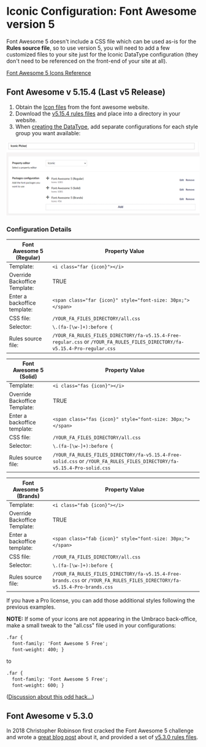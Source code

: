 # Iconic Configuration: Font Awesome version 5

Font Awesome 5 doesn't include a CSS file which can be used as-is for the **Rules source file**, so to use version 5, you will need to add a few customized files to your site just for the Iconic DataType configuration (they don't need to be referenced on the front-end of your site at all).

[Font Awesome 5 Icons Reference](https://fontawesome.com/v5/search)


## Font Awesome v 5.15.4 (Last v5 Release)

1. Obtain the [Icon files](https://fontawesome.com/v5/docs/web/) from the font awesome website.
2. Download the [v5.15.4 rules files](FA.5.15.4/) and place into a directory in your website.
2. When [creating the DataType](../readme.md), add separate configurations for each style group you want available:

![DataType with 3 styles configured](Iconic-Picker-DataType-FA5.png)

### Configuration Details


| **Font Awesome 5 (Regular)**  | Property Value |
| ------------- | ------------- |
| Template:  |  `<i class="far {icon}"></i>`  |
| Override Backoffice Template: | TRUE  |
| Enter a backoffice template:  |  `<span class="far {icon}" style="font-size: 30px;"></span>`  |
| CSS file:  | `/YOUR_FA_FILES_DIRECTORY/all.css`  |
| Selector: | `\.(fa-[\w-]+):before {` |
| Rules source file:  | `/YOUR_FA_RULES_FILES_DIRECTORY/fa-v5.15.4-Free-regular.css` or `/YOUR_FA_RULES_FILES_DIRECTORY/fa-v5.15.4-Pro-regular.css` |


| **Font Awesome 5 (Solid)**  | Property Value |
| ------------- | ------------- |
| Template:  |  `<i class="fas {icon}"></i>`  |
| Override Backoffice Template: | TRUE  |
| Enter a backoffice template:  |  `<span class="fas {icon}" style="font-size: 30px;"></span>`  |
| CSS file:  | `/YOUR_FA_FILES_DIRECTORY/all.css`  |
| Selector: | `\.(fa-[\w-]+):before {` |
| Rules source file:  | `/YOUR_FA_RULES_FILES_DIRECTORY/fa-v5.15.4-Free-solid.css` or `/YOUR_FA_RULES_FILES_DIRECTORY/fa-v5.15.4-Pro-solid.css` |

 
| **Font Awesome 5 (Brands)**  | Property Value |
| ------------- | ------------- |
| Template:  |  `<i class="fab {icon}"></i>`  |
| Override Backoffice Template: | TRUE  |
| Enter a backoffice template:  |  `<span class="fab {icon}" style="font-size: 30px;"></span>`  |
| CSS file:  | `/YOUR_FA_FILES_DIRECTORY/all.css`  |
| Selector: | `\.(fa-[\w-]+):before {` |
| Rules source file:  | `/YOUR_FA_RULES_FILES_DIRECTORY/fa-v5.15.4-Free-brands.css` or `/YOUR_FA_RULES_FILES_DIRECTORY/fa-v5.15.4-Pro-brands.css` |

If you have a Pro license, you can add those additional styles following the previous examples.

**NOTE:** If some of your icons are not appearing in the Umbraco back-office, make a small tweak to the "all.css" file used in your configurations:

```
.far {
  font-family: 'Font Awesome 5 Free';
  font-weight: 400; }
```

to 

```
.far {
  font-family: 'Font Awesome 5 Free';
  font-weight: 600; }
```

([Discussion about this odd hack...](https://github.com/skartknet/Iconic/discussions/13))
 


## Font Awesome v 5.3.0

In 2018 Christopher Robinson first cracked the Font Awesome 5 challenge and wrote a [great blog post](https://www.edg3.co.uk/blog/how-to-add-font-awesome-v5-icons-using-iconic-in-umbraco) about it, and provided a set of [v5.3.0 rules files](https://github.com/christopherrobinson/Font-Awesome-Icons/tree/master/css).


